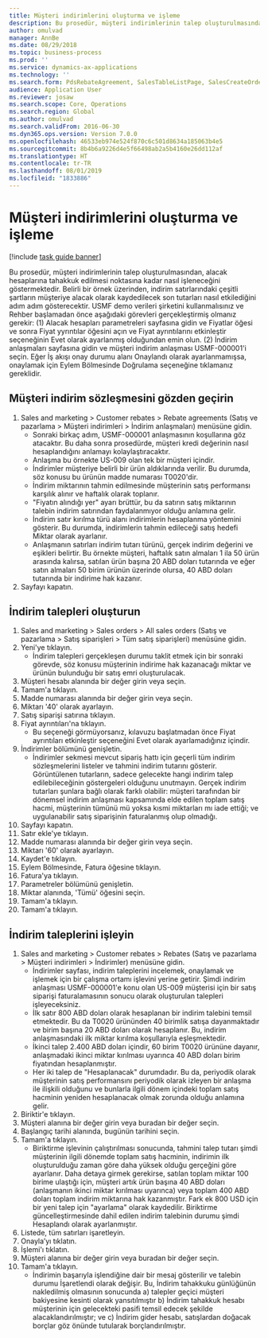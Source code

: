 ```yaml
---
title: Müşteri indirimlerini oluşturma ve işleme
description: Bu prosedür, müşteri indirimlerinin talep oluşturulmasından, alacak hesaplarına tahakkuk edilmesi noktasına kadar nasıl işleneceğini göstermektedir.
author: omulvad
manager: AnnBe
ms.date: 08/29/2018
ms.topic: business-process
ms.prod: ''
ms.service: dynamics-ax-applications
ms.technology: ''
ms.search.form: PdsRebateAgreement, SalesTableListPage, SalesCreateOrder, SalesTable, MCRPriceHistory, SalesEditLines,  PdsRebateTableListPage
audience: Application User
ms.reviewer: josaw
ms.search.scope: Core, Operations
ms.search.region: Global
ms.author: omulvad
ms.search.validFrom: 2016-06-30
ms.dyn365.ops.version: Version 7.0.0
ms.openlocfilehash: 46533eb974e524f870c6c501d8634a185063b4e5
ms.sourcegitcommit: 8b4b6a9226d4e5f66498ab2a5b4160e26dd112af
ms.translationtype: HT
ms.contentlocale: tr-TR
ms.lasthandoff: 08/01/2019
ms.locfileid: "1833886"
---
```

# <a name="generate-and-process-customer-rebates"></a>Müşteri indirimlerini oluşturma ve işleme

[!include [task guide banner](../../includes/task-guide-banner.md)]

Bu prosedür, müşteri indirimlerinin talep oluşturulmasından, alacak hesaplarına tahakkuk edilmesi noktasına kadar nasıl işleneceğini göstermektedir. Belirli bir örnek üzerinden, indirim satırlarındaki çeşitli şartların müşteriye alacak olarak kaydedilecek son tutarları nasıl etkilediğini adım adım gösterecektir. USMF demo verileri şirketini kullanmalısınız ve Rehber başlamadan önce aşağıdaki görevleri gerçekleştirmiş olmanız gerekir: (1) Alacak hesapları parametreleri sayfasına gidin ve Fiyatlar öğesi ve sonra Fiyat yyrıntılar öğesini açın ve Fiyat ayrıntılarını etkinleştir seçeneğinin Evet olarak ayarlanmış olduğundan emin olun. (2) İndirim anlaşmaları sayfasına gidin ve müşteri indirim anlaşması USMF-000001'i seçin. Eğer İş akışı onay durumu alanı Onaylandı olarak ayarlanmamışsa, onaylamak için Eylem Bölmesinde Doğrulama seçeneğine tıklamanız gereklidir.


## <a name="review-a-customer-rebate-agreement"></a>Müşteri indirim sözleşmesini gözden geçirin
1. Sales and marketing > Customer rebates > Rebate agreements (Satış ve pazarlama > Müşteri indirimleri > İndirim anlaşmaları) menüsüne gidin.
    * Sonraki birkaç adım, USMF-000001 anlaşmasının koşullarına göz atacaktır. Bu daha sonra prosedürde, müşteri kredi değerinin nasıl hesaplandığını anlamayı kolaylaştıracaktır.  
    * Anlaşma bu örnekte US-009 olan tek bir müşteri içindir.  
    * İndirimler müşteriye belirli bir ürün aldıklarında verilir. Bu durumda, söz konusu bu ürünün madde numarası T0020'dir.   
    * İndirim miktarının tahmin edilmesinde müşterinin satış performansı karşılık alınır ve haftalık olarak toplanır.  
    * "Fiyatın alındığı yer" ayarı brüttür, bu da satırın satış miktarının talebin indirim satırından faydalanmıyor olduğu anlamına gelir.  
    * İndirim satır kırılma türü alanı indirimlerin hesaplanma yöntemini gösterir. Bu durumda, indirimlerin tahmin edileceği satış hedefi Miktar olarak ayarlanır.   
    * Anlaşmanın satırları indirim tutarı türünü, gerçek indirim değerini ve eşikleri belirtir. Bu örnekte müşteri, haftalık satın almaları 1 ila 50 ürün arasında kalırsa, satılan ürün başına 20 ABD doları tutarında ve eğer satın almaları 50 birim ürünün üzerinde olursa, 40 ABD doları tutarında bir indirime hak kazanır.  
2. Sayfayı kapatın.

## <a name="generate-rebate-claims"></a>İndirim talepleri oluşturun
1. Sales and marketing > Sales orders > All sales orders (Satış ve pazarlama > Satış siparişleri > Tüm satış siparişleri) menüsüne gidin.
2. Yeni'ye tıklayın.
    * İndirim talepleri gerçekleşen durumu taklit etmek için bir sonraki görevde, söz konusu müşterinin indirime hak kazanacağı miktar ve ürünün bulunduğu bir satış emri oluşturulacak.  
3. Müşteri hesabı alanında bir değer girin veya seçin.
4. Tamam'a tıklayın.
5. Madde numarası alanında bir değer girin veya seçin.
6. Miktarı '40' olarak ayarlayın.
7. Satış siparişi satırına tıklayın.
8. Fiyat ayrıntıları'na tıklayın.
    * Bu seçeneği görmüyorsanız, kılavuzu başlatmadan önce Fiyat ayrıntıları etkinleştir seçeneğini Evet olarak ayarlamadığınız içindir.  
9. İndirimler bölümünü genişletin.
    * İndirimler sekmesi mevcut sipariş hattı için geçerli tüm indirim sözleşmelerini listeler ve tahmini indirim tutarını gösterir. Görüntülenen tutarların, sadece gelecekte hangi indirim talep edilebileceğinin göstergeleri olduğunu unutmayın. Gerçek indirim tutarları şunlara bağlı olarak farklı olabilir: müşteri tarafından bir dönemsel indirim anlaşması kapsamında elde edilen toplam satış hacmi, müşterinin tümünü mü yoksa kısmi miktarları mı iade ettiği; ve uygulanabilir satış siparişinin faturalanmış olup olmadığı.  
10. Sayfayı kapatın.
11. Satır ekle'ye tıklayın.
12. Madde numarası alanında bir değer girin veya seçin.
13. Miktarı '60' olarak ayarlayın.
14. Kaydet'e tıklayın.
15. Eylem Bölmesinde, Fatura öğesine tıklayın.
16. Fatura'ya tıklayın.
17. Parametreler bölümünü genişletin.
18. Miktar alanında, 'Tümü' öğesini seçin.
19. Tamam'a tıklayın.
20. Tamam'a tıklayın.

## <a name="process-rebate-claims"></a>İndirim taleplerini işleyin
1. Sales and marketing > Customer rebates > Rebates (Satış ve pazarlama > Müşteri indirimleri > İndirimler) menüsüne gidin.
    * İndirimler sayfası, indirim taleplerini incelemek, onaylamak ve işlemek için bir çalışma ortamı işlevini yerine getirir. Şimdi indirim anlaşması USMF-000001'e konu olan US-009 müşterisi için bir satış siparişi faturalamasının sonucu olarak oluşturulan talepleri işleyeceksiniz.   
    * İlk satır 800 ABD doları olarak hesaplanan bir indirim talebini temsil etmektedir. Bu da T0020 ürününden 40 birimlik satışa dayanmaktadır ve birim başına 20 ABD doları olarak hesaplanır. Bu, indirim anlaşmasındaki ilk miktar kırılma koşullarıyla eşleşmektedir.  
    * İkinci talep 2.400 ABD doları içindir, 60 birim T0020 ürününe dayanır, anlaşmadaki ikinci miktar kırılması uyarınca 40 ABD doları birim fiyatından hesaplanmıştır.  
    * Her iki talep de "Hesaplanacak" durumdadır. Bu da, periyodik olarak müşterinin satış performansını periyodik olarak izleyen bir anlaşma ile ilişkili olduğunu ve bunlarla ilgili dönem içindeki toplam satış hacminin yeniden hesaplanacak olmak zorunda olduğu anlamına gelir.   
2. Biriktir'e tıklayın.
3. Müşteri alanına bir değer girin veya buradan bir değer seçin.
4. Başlangıç tarihi alanında, bugünün tarihini seçin.
5. Tamam'a tıklayın.
    * Biriktirme işlevinin çalıştırılması sonucunda, tahmini talep tutarı şimdi müşterinin ilgili dönemde toplam satış hacminin, indirimin ilk oluşturulduğu zaman göre daha yüksek olduğu gerçeğini göre ayarlanır. Daha detaya girmek gerekirse, satılan toplam miktar 100 birime ulaştığı için, müşteri artık ürün başına 40 ABD doları (anlaşmanın ikinci miktar kırılması uyarınca) veya toplam 400 ABD doları toplam indirim miktarına hak kazanmıştır. Fark ek 800 USD için bir yeni talep için "ayarlama" olarak kaydedilir. Biriktirme güncelleştirmesinde dahil edilen indirim talebinin durumu şimdi Hesaplandı olarak ayarlanmıştır.   
6. Listede, tüm satırları işaretleyin.
7. Onayla’yı tıklatın.
8. İşlemi'ı tıklatın.
9. Müşteri alanına bir değer girin veya buradan bir değer seçin.
10. Tamam'a tıklayın.
    * İndirimin başarıyla işlendiğine dair bir mesaj gösterilir ve talebin durumu İşaretlendi olarak değişir. Bu, İndirim tahakkuku günlüğünün nakledilmiş olmasının sonucunda a) talepler geçici müşteri bakiyesine kesinti olarak yansıtılmıştır b) İndirim tahakkuk hesabı müşterinin için gelecekteki pasifi temsil edecek şekilde alacaklandırılmıştır; ve c) İndirim gider hesabı, satışlardan doğacak borçlar göz önünde tutularak borçlandırılmıştır.   

